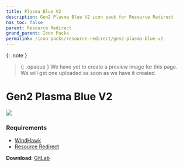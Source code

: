 ```yaml
---
title: Plasma Blue V2
description: Gen2 Plasma Blue V2 icon pack for Resource Redirect
has_toc: false
parent: Resource Redirect
grand_parent: Icon Packs
permalink: /icon-packs/resource-redirect/gen2-plasma-blue-v2
---
```


{: .note }
> {: .opaque }
> We have yet to create a preview image for this page.  
> We will get one uploaded as soon as we have it created.

Gen2 Plasma Blue V2
===========================

![][Preview]

### Requirements

*   [WindHawk][WindHawk]
*   [Resource Redirect][ResourceRedirect]


**Download**: [GitLab][GitLab]

<!-- ///////////////////////////////////////////////////////////////////////////////////////////////////////////////////////////////////////////////////// -->

[Preview]: https://gitlab.com/the-back-room/resource-redirect/-/tree/main/icon-packs/Plasma-Blue-V2/Extras/Preview.bmp 

[GitLab]: https://gitlab.com/the-back-room/resource-redirect/-/tree/main/icon-packs/Plasma-Blue-V2

[WindHawk]: https://windhawk.net/
[ResourceRedirect]: https://windhawk.net/mods/icon-resource-redirect

<!-- ///////////////////////////////////////////////////////////////////////////////////////////////////////////////////////////////////////////////////// -->
